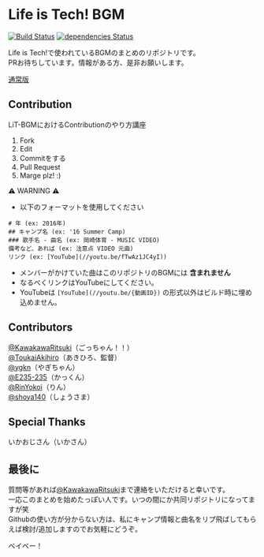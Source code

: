 # Life is Tech! BGM
[![Build Status](https://travis-ci.org/lit-kansai-members/music.svg?branch=master)](https://travis-ci.org/lit-kansai-members/music) [![dependencies Status](https://david-dm.org/lit-kansai-members/music/status.svg)](https://david-dm.org/lit-kansai-members/music)

Life is Tech!で使われているBGMのまとめのリポジトリです。    
PRお待ちしています。情報がある方、是非お願いします。    

[通常版](./index.md)

## Contribution
LiT-BGMにおけるContributionのやり方講座

1. Fork
2. Edit
3. Commitをする
4. Pull Request
5. Marge plz! :)

:warning: WARNING :warning:
- 以下のフォーマットを使用してください
```
# 年 (ex: 2016年)
## キャンプ名 (ex: '16 Summer Camp)
### 歌手名 - 曲名 (ex: 岡崎体育 - MUSIC VIDEO)
備考など、あれば (ex: 注意点 VIDEO 元曲)  
リンク (ex: [YouTube](//youtu.be/fTwAz1JC4yI))
```
- メンバーがかけていた曲はこのリポジトリのBGMには **含まれません**
- なるべくリンクはYouTubeにしてください。
- YouTubeは `[YouTube](//youtu.be/{動画ID})` の形式以外はビルド時に埋め込めません。

## Contributors
[@KawakawaRitsuki](//github.com/KawakawaRitsuki)（ごっちゃん！！）   
[@ToukaiAkihiro](//github.com/ToukaiAkihiro)（あきひろ、監督）   
[@ygkn](//github.com/ygkn)（やぎちゃん）    
[@E235-235](//github.com/E235-235)（かっくん）    
[@RinYokoi](//github.com/RinYokoi)（りん）    
[@shoya140](//github.com/shoya140)（しょうさま）    

## Special Thanks
いかおじさん（いかさん）

## 最後に
質問等があれば[@KawakawaRitsuki](//twitter.com/KawakawaRitsuki)まで連絡をいただけると幸いです。    
一応このまとめを始めたっぽい人です。いつの間にか共同リポジトリになってますが笑    
Githubの使い方が分からない方は、私にキャンプ情報と曲名をリプ飛ばしてもらえば検討/追加しますのでお気軽にどうぞ。    
    
ベイベー！

